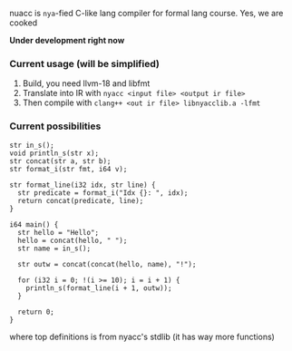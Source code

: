 nuacc is `nya`-fied C-like lang compiler for formal lang course. Yes, we are cooked 

**Under development right now**

### Current usage (will be simplified)
1. Build, you need llvm-18 and libfmt
2. Translate into IR with `nyacc <input file> <output ir file>`
3. Then compile with `clang++ <out ir file> libnyacclib.a -lfmt`

### Current possibilities
```
str in_s();
void println_s(str x);
str concat(str a, str b);
str format_i(str fmt, i64 v);

str format_line(i32 idx, str line) {
  str predicate = format_i("Idx {}: ", idx);
  return concat(predicate, line);
}

i64 main() {
  str hello = "Hello";
  hello = concat(hello, " ");
  str name = in_s();

  str outw = concat(concat(hello, name), "!");

  for (i32 i = 0; !(i >= 10); i = i + 1) {
    println_s(format_line(i + 1, outw));
  }

  return 0;
}

```

where top definitions is from nyacc's stdlib (it has way more functions)